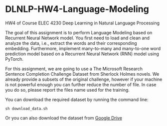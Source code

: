 # DLNLP-HW4-Language-Modeling
HW4 of Course ELEC 4230 Deep Learning in Natural Language Processing

The goal of this assignment is to perform Language Modeling based on Recurrent Neural Network model. You first need to load and clean and analyze the data, i.e., extract the words and their corresponding embedding. Furthermore, implement many-to-many and many-to-one word prediction model based on a Recurrent Neural Network (RNN) model using PyTorch.

For this assignment, we are going to use a The Microsoft Research Sentence Completion Challenge Dataset from Sherlock Holmes novels. We already provide a subsets of the original challenge, however if your machine is not powerful enough you can further reduce the number of file. In case you do so, please report the files name used for the training.

You can download the required dataset by running the command line:
```
sh download_data.sh
```
Or you can also download the dataset from [Google Drive](https://drive.google.com/open?id=1tvlIDRH22A5udoAAmx-y7Gx_0AoePyBR)
